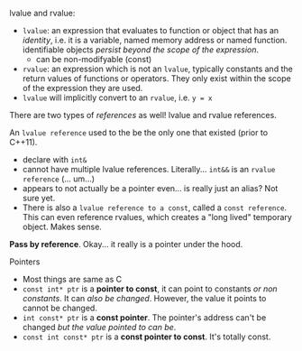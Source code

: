 
lvalue and rvalue:
  - `lvalue`: an expression that evaluates to function or object that has an
    _identity_, i.e. it is a variable, named memory address or named function.
    identifiable objects _persist beyond the scope of the expression_.
    - can be non-modifyable (const)
  - `rvalue`: an expression which is not an `lvalue`, typically constants and the
    return values of functions or operators. They only exist within the scope of
    the expression they are used.
  - `lvalue` will implicitly convert to an `rvalue`, i.e. `y = x`

There are two types of _references_ as well! lvalue and rvalue references.

An `lvalue reference` used to the be the only one that existed (prior to C++11).
- declare with `int&`
- cannot have multiple lvalue references. Literally... `int&&` is an `rvalue
  reference` (... um...)
- appears to not actually be a pointer even... is really just an alias? Not sure
  yet.
- There is also a `lvalue reference to a const`, called a `const reference`.
  This can even reference rvalues, which creates a "long lived" temporary
  object. Makes sense.

**Pass by reference**. Okay... it really is a pointer under the hood.

Pointers
- Most things are same as C
- `const int* ptr` is a **pointer to const**, it can point to constants _or non
  constants_. It can _also be changed_. However, the value it points to cannot
  be changed.
- `int const* ptr` is a **const pointer**. The pointer's address can't be
  changed _but the value pointed to can be_.
- `const int const* ptr` is a **const pointer to const**. It's totally const.





